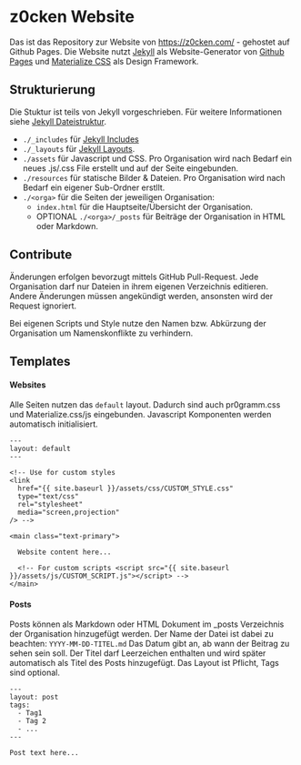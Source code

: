 # z0cken Website
Das ist das Repository zur Website von https://z0cken.com/ - gehostet auf Github Pages. 
Die Website nutzt [Jekyll](https://jekyllrb.com/) als Website-Generator von [Github Pages](https://docs.github.com/en/github/working-with-github-pages) und [Materialize CSS](https://materializecss.com/) als Design Framework.

## Strukturierung

Die Stuktur ist teils von Jekyll vorgeschrieben. Für weitere Informationen siehe [Jekyll Dateistruktur](https://jekyllrb.com/docs/structure/).
- `./_includes` für [Jekyll Includes](https://jekyllrb.com/docs/includes/)
- `./_layouts` für [Jekyll Layouts](https://jekyllrb.com/docs/layouts/).
- `./assets` für Javascript und CSS. Pro Organisation wird nach Bedarf ein neues .js/.css File erstellt und auf der Seite eingebunden.
- `./resources` für statische Bilder & Dateien. Pro Organisation wird nach Bedarf ein eigener Sub-Ordner erstllt.
- `./<orga>` für die Seiten der jeweiligen Organisation:
  - `index.html` für die Hauptseite/Übersicht der Organisation.
  - OPTIONAL `./<orga>/_posts` für Beiträge der Organisation in HTML oder Markdown.

## Contribute

Änderungen erfolgen bevorzugt mittels GitHub Pull-Request.
Jede Organisation darf nur Dateien in ihrem eigenen Verzeichnis editieren. Andere Änderungen müssen angekündigt werden, ansonsten wird der Request ignoriert.

Bei eigenen Scripts und Style nutze den Namen bzw. Abkürzung der Organisation um Namenskonflikte zu verhindern.

## Templates
#### Websites
Alle Seiten nutzen das `default` layout. Dadurch sind auch pr0gramm.css und Materialize.css/js eingebunden. Javascript Komponenten werden automatisch initialisiert. 
```
---
layout: default
---

<!-- Use for custom styles
<link
  href="{{ site.baseurl }}/assets/css/CUSTOM_STYLE.css"
  type="text/css"
  rel="stylesheet"
  media="screen,projection"
/> -->

<main class="text-primary">
  
  Website content here...

  <!-- For custom scripts <script src="{{ site.baseurl }}/assets/js/CUSTOM_SCRIPT.js"></script> -->
</main>
```

#### Posts
Posts können als Markdown oder HTML Dokument im _posts Verzeichnis der Organisation hinzugefügt werden. Der Name der Datei ist dabei zu beachten: `YYYY-MM-DD-TITEL.md` 
Das Datum gibt an, ab wann der Beitrag zu sehen sein soll. Der Titel darf Leerzeichen enthalten und wird später automatisch als Titel des Posts hinzugefügt.
Das Layout ist Pflicht, Tags sind optional.
```
---
layout: post
tags: 
  - Tag1
  - Tag 2
  - ...
---

Post text here...
```